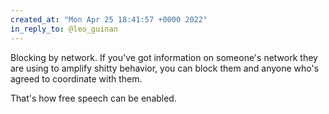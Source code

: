 ```yaml
---
created_at: "Mon Apr 25 18:41:57 +0000 2022"
in_reply_to: @leo_guinan
---
```


Blocking by network. If you've got information on someone's network they are using to amplify shitty behavior, you can block them and anyone who's agreed to coordinate with them.

That's how free speech can be enabled.
